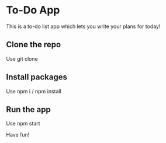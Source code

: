 # To-Do App
This is a to-do list app which lets you write your plans for today!
## Clone the repo
Use git clone
## Install packages
Use npm i / npm install
## Run the app
Use npm start

Have fun!
